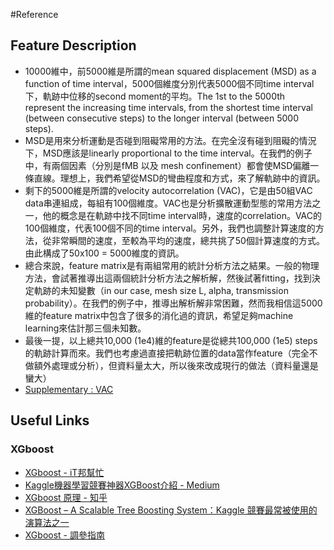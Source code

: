 #Reference

## Feature Description

* 10000維中，前5000維是所謂的mean squared displacement (MSD) as a function of time interval，5000個維度分別代表5000個不同time interval下，軌跡中位移的second moment的平均。The 1st to the 5000th represent the increasing time intervals, from the shortest time interval (between consecutive steps) to the longer interval (between 5000 steps).
* MSD是用來分析運動是否碰到阻礙常用的方法。在完全沒有碰到阻礙的情況下，MSD應該是linearly proportional to the time interval。在我們的例子中，有兩個因素（分別是fMB 以及 mesh confinement）都會使MSD偏離一條直線。理想上，我們希望從MSD的彎曲程度和方式，來了解軌跡中的資訊。
* 剩下的5000維是所謂的velocity autocorrelation (VAC)，它是由50組VAC data串連組成，每組有100個維度。VAC也是分析擴散運動型態的常用方法之一，他的概念是在軌跡中找不同time interval時，速度的correlation。VAC的100個維度，代表100個不同的time interval。另外，我們也調整計算速度的方法，從非常瞬間的速度，至較為平均的速度，總共挑了50個計算速度的方式。由此構成了50x100 = 5000維度的資訊。
* 總合來說，feature matrix是有兩組常用的統計分析方法之結果。一般的物理方法，會試著推導出這兩個統計分析方法之解析解，然後試著fitting，找到決定軌跡的未知變數（in our case, mesh size L, alpha, transmission probability）。在我們的例子中，推導出解析解非常困難，然而我相信這5000維的feature matrix中包含了很多的消化過的資訊，希望足夠machine learning來估計那三個未知數。
* 最後一提，以上總共10,000 (1e4)維的feature是從總共100,000 (1e5) steps的軌跡計算而來。我們也考慮過直接把軌跡位置的data當作feature（完全不做額外處理或分析），但資料量太大，所以後來改成現行的做法（資料量還是蠻大）
* [Supplementary : VAC](http://people.virginia.edu/~lz2n/mse627/notes/Correlations.pdf)

## Useful Links

### XGboost
* [XGboost - iT邦幫忙](https://ithelp.ithome.com.tw/articles/10205409)
* [Kaggle機器學習競賽神器XGBoost介紹 - Medium](https://medium.com/jameslearningnote/%E8%B3%87%E6%96%99%E5%88%86%E6%9E%90-%E6%A9%9F%E5%99%A8%E5%AD%B8%E7%BF%92-%E7%AC%AC5-2%E8%AC%9B-kaggle%E6%A9%9F%E5%99%A8%E5%AD%B8%E7%BF%92%E7%AB%B6%E8%B3%BD%E7%A5%9E%E5%99%A8xgboost%E4%BB%8B%E7%B4%B9-1c8f55cffcc)
* [XGboost 原理 - 知乎](https://www.zhihu.com/question/58883125)
* [XGBoost – A Scalable Tree Boosting System：Kaggle 競賽最常被使用的演算法之一](https://medium.com/@cyeninesky3/xgboost-a-scalable-tree-boosting-system-%E8%AB%96%E6%96%87%E7%AD%86%E8%A8%98%E8%88%87%E5%AF%A6%E4%BD%9C-2b3291e0d1fe)
* [XGboost - 調參指南](https://blog.csdn.net/han_xiaoyang/article/details/52665396)